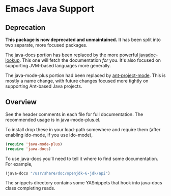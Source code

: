 # Emacs Java Support

## Deprecation

**This package is now deprecated and unmaintained.** It has been split
into two separate, more focused packages.

The java-docs portion has been replaced by the more powerful
[javadoc-lookup](https://github.com/skeeto/javadoc-lookup). This one
will fetch the documentation *for* you. It's also focused on
supporting JVM-based languages more generally.

The java-mode-plus portion had been replaced by
[ant-project-mode](https://github.com/skeeto/ant-project-mode). This
is mostly a name change, with future changes focused more tightly on
supporting Ant-based Java projects.

## Overview

See the header comments in each file for full documentation. The
recommended usage is in java-mode-plus.el.

To install drop these in your load-path somewhere and require them
(after enabling ido-mode, if you use ido-mode),

```el
(require 'java-mode-plus)
(require 'java-docs)
```

To use java-docs you'll need to tell it where to find some
documentation. For example,

```el
(java-docs "/usr/share/doc/openjdk-6-jdk/api")
```

The snippets directory contains some YASnippets that hook into
java-docs class completing reads.
